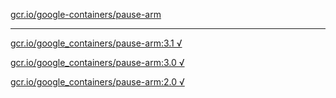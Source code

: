[gcr.io/google-containers/pause-arm](https://hub.docker.com/r/abcz/pause-arm/tags/) 

----
[gcr.io/google_containers/pause-arm:3.1 √](https://hub.docker.com/r/abcz/pause-arm/tags/)

[gcr.io/google_containers/pause-arm:3.0 √](https://hub.docker.com/r/abcz/pause-arm/tags/)

[gcr.io/google_containers/pause-arm:2.0 √](https://hub.docker.com/r/abcz/pause-arm/tags/)

